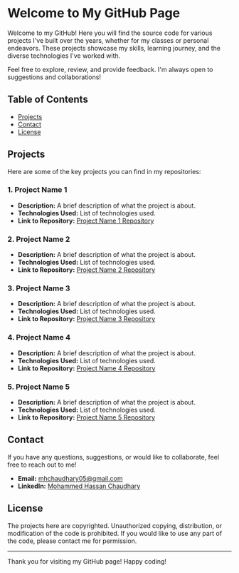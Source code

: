 # Welcome to My GitHub Page

Welcome to my GitHub! Here you will find the source code for various projects I've built over the years, whether for my classes or personal endeavors. These projects showcase my skills, learning journey, and the diverse technologies I've worked with.

Feel free to explore, review, and provide feedback. I'm always open to suggestions and collaborations!

## Table of Contents

- [Projects](#projects)
- [Contact](#contact)
- [License](#license)

## Projects

Here are some of the key projects you can find in my repositories:

### 1. **Project Name 1**
- **Description:** A brief description of what the project is about.
- **Technologies Used:** List of technologies used.
- **Link to Repository:** [Project Name 1 Repository](https://github.com/mhchaudh/Project-1.git)

### 2. **Project Name 2**
- **Description:** A brief description of what the project is about.
- **Technologies Used:** List of technologies used.
- **Link to Repository:** [Project Name 2 Repository](https://github.com/mhchaudh/Project-2.git)

### 3. **Project Name 3**
- **Description:** A brief description of what the project is about.
- **Technologies Used:** List of technologies used.
- **Link to Repository:** [Project Name 3 Repository](https://github.com/mhchaudh/Project-3.git)

### 4. **Project Name 4**
- **Description:** A brief description of what the project is about.
- **Technologies Used:** List of technologies used.
- **Link to Repository:** [Project Name 4 Repository](https://github.com/mhchaudh/Project-4.git)

### 5. **Project Name 5**
- **Description:** A brief description of what the project is about.
- **Technologies Used:** List of technologies used.
- **Link to Repository:** [Project Name 5 Repository](https://github.com/mhchaudh/Project-5.git)




## Contact

If you have any questions, suggestions, or would like to collaborate, feel free to reach out to me!

- **Email:** mhchaudhary05@gmail.com
- **LinkedIn:** [Mohammed Hassan Chaudhary](https://www.linkedin.com/in/mhchaudhary05/)

## License

The projects here are copyrighted. Unauthorized copying, distribution, or modification of the code is prohibited. If you would like to use any part of the code, please contact me for permission.

---

Thank you for visiting my GitHub page! Happy coding!
